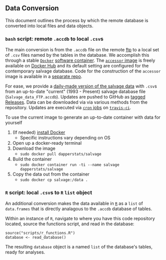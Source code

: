 ## Data Conversion

This document outlines the process by which the remote database is converted into local files and data objects.

### `bash` script: remote `.accdb` to local `.csv`s 

The main conversion is from the `.accdb` file on the remote [ftp](ftp://ftp.dfg.ca.gov/salvage/) to a local set of `.csv` files named by the tables in the database. 
We accomplish this through a stable [`Docker`](https://www.docker.com) [software container](https://www.docker.com/resources/what-container).
The [`accessor` image](https://hub.docker.com/r/dapperstats/accessor) is freely available on [Docker Hub](https://hub.docker.com/) and its default setting are configured for the contemporary salvage database.
Code for the construction of the `accessor` image is available in a [separate repo](https://www.github.com/dapperstats/accessor).

For ease, we provide a [daily-made version of the salvage data](https://github.com/dapperstats/salvage/blob/master/data) with `.csv`s from an up-to-date "current" (1993 - Present) salvage database file (`Salvage_data_FTP.accdb`).
Updates are pushed to GitHub as [tagged Releases](https://github.com/dapperstats/salvage/releases).
Data can be downloaded via via various methods from the repository.
Updates are executed via [`cron` jobs](https://docs.travis-ci.com/user/cron-jobs/) on [`travis-ci`](https://travis-ci.org/dapperstats/salvage).


To use the current image to generate an up-to-date container with data for yourself
1. (If needed) [install Docker](https://docs.docker.com/get-docker/)
   * Specific instructions vary depending on OS
2. Open up a docker-ready terminal
3. Download the image
   * `sudo docker pull dapperstats/salvage`
4. Build the container
   * `sudo docker container run -ti --name salvage dapperstats/salvage`
5. Copy the data out from the container 
   * `sudo docker cp salvage:/data .`


### `R` script: local `.csv`s to `R` `list` object 

An additional conversion makes the data available in [`R`](https://www.r-project.org/) as a `list` of `data.frames` that is directly analagous to the `.accdb` database of tables.

Within an instance of `R`, navigate to where you have this code repository located, source the functions script, and read in the database:
```
source("scripts/r_functions.R")
database <- read_database()
```
The resulting `database` object is a named `list` of the database's tables, ready for analyses.

